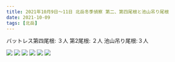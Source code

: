 ```yaml
---
title: 2021年10月9日〜11日 北岳冬季偵察 第二、第四尾根と池山吊り尾根
date: 2021-10-09
tags: [北岳]
---
```


バットレス第四尾根: ３人
第2尾根: ２人
池山吊り尾根:３人

![](/2021/10/09/20211009/1.jpg)
![](/2021/10/09/20211009/2.jpg)
![](/2021/10/09/20211009/3.jpg)
![](/2021/10/09/20211009/4.jpg)
![](/2021/10/09/20211009/5.jpg)
![](/2021/10/09/20211009/6.jpg)
